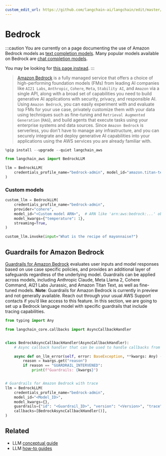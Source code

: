 ```yaml
---
custom_edit_url: https://github.com/langchain-ai/langchain/edit/master/docs/docs/integrations/llms/bedrock.ipynb
---
```

# Bedrock

:::caution
You are currently on a page documenting the use of Amazon Bedrock models as [text completion models](/docs/concepts/#llms). Many popular models available on Bedrock are [chat completion models](/docs/concepts/#chat-models).

You may be looking for [this page instead](/docs/integrations/chat/bedrock/).
:::

>[Amazon Bedrock](https://aws.amazon.com/bedrock/) is a fully managed service that offers a choice of 
> high-performing foundation models (FMs) from leading AI companies like `AI21 Labs`, `Anthropic`, `Cohere`, 
> `Meta`, `Stability AI`, and `Amazon` via a single API, along with a broad set of capabilities you need to 
> build generative AI applications with security, privacy, and responsible AI. Using `Amazon Bedrock`, 
> you can easily experiment with and evaluate top FMs for your use case, privately customize them with 
> your data using techniques such as fine-tuning and `Retrieval Augmented Generation` (`RAG`), and build 
> agents that execute tasks using your enterprise systems and data sources. Since `Amazon Bedrock` is 
> serverless, you don't have to manage any infrastructure, and you can securely integrate and deploy 
> generative AI capabilities into your applications using the AWS services you are already familiar with.



```python
%pip install --upgrade --quiet langchain_aws
```


```python
from langchain_aws import BedrockLLM

llm = BedrockLLM(
    credentials_profile_name="bedrock-admin", model_id="amazon.titan-text-express-v1"
)
```

### Custom models


```python
custom_llm = BedrockLLM(
    credentials_profile_name="bedrock-admin",
    provider="cohere",
    model_id="<Custom model ARN>",  # ARN like 'arn:aws:bedrock:...' obtained via provisioning the custom model
    model_kwargs={"temperature": 1},
    streaming=True,
)

custom_llm.invoke(input="What is the recipe of mayonnaise?")
```

## Guardrails for Amazon Bedrock

[Guardrails for Amazon Bedrock](https://aws.amazon.com/bedrock/guardrails/) evaluates user inputs and model responses based on use case specific policies, and provides an additional layer of safeguards regardless of the underlying model. Guardrails can be applied across models, including Anthropic Claude, Meta Llama 2, Cohere Command, AI21 Labs Jurassic, and Amazon Titan Text, as well as fine-tuned models.
**Note**: Guardrails for Amazon Bedrock is currently in preview and not generally available. Reach out through your usual AWS Support contacts if you’d like access to this feature.
In this section, we are going to set up a Bedrock language model with specific guardrails that include tracing capabilities.   


```python
from typing import Any

from langchain_core.callbacks import AsyncCallbackHandler


class BedrockAsyncCallbackHandler(AsyncCallbackHandler):
    # Async callback handler that can be used to handle callbacks from langchain.

    async def on_llm_error(self, error: BaseException, **kwargs: Any) -> Any:
        reason = kwargs.get("reason")
        if reason == "GUARDRAIL_INTERVENED":
            print(f"Guardrails: {kwargs}")


# Guardrails for Amazon Bedrock with trace
llm = BedrockLLM(
    credentials_profile_name="bedrock-admin",
    model_id="<Model_ID>",
    model_kwargs={},
    guardrails={"id": "<Guardrail_ID>", "version": "<Version>", "trace": True},
    callbacks=[BedrockAsyncCallbackHandler()],
)
```


## Related

- LLM [conceptual guide](/docs/concepts/#llms)
- LLM [how-to guides](/docs/how_to/#llms)

